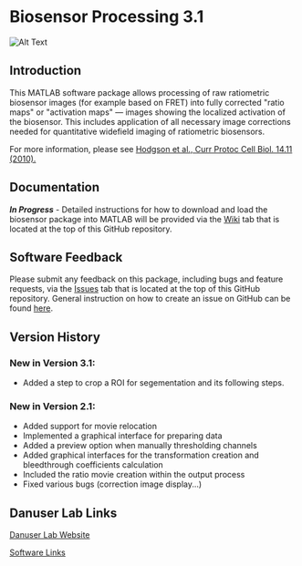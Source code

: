 # Biosensor Processing 3.1
![Alt Text](img/biosensorpkg.jpg?raw=true)

## Introduction
This MATLAB software package allows processing of raw ratiometric biosensor images (for example based on FRET) into fully corrected "ratio maps" or "activation maps" — images showing the localized activation of the biosensor. This includes application of all necessary image corrections needed for quantitative widefield imaging of ratiometric biosensors.

For more information, please see [Hodgson et al., Curr Protoc Cell Biol. 14.11 (2010).](https://www.ncbi.nlm.nih.gov/pubmed/20235099)

## Documentation
**_In Progress_** - Detailed instructions for how to download and load the biosensor package into MATLAB will be provided via the [Wiki](https://github.com/DanuserLab/Biosensor/wiki) tab that is located at the top of this GitHub repository. 

## Software Feedback
Please submit any feedback on this package, including bugs and feature requests, via the [Issues](https://github.com/DanuserLab/Biosensor/issues) tab that is located at the top of this GitHub repository. General instruction on how to create an issue on GitHub can be found [here](https://docs.github.com/en/issues/tracking-your-work-with-issues/creating-an-issue).

## Version History
### New in Version 3.1:
- Added a step to crop a ROI for segementation and its following steps.

### New in Version 2.1:
- Added support for movie relocation
- Implemented a graphical interface for preparing data
- Added a preview option when manually thresholding channels
- Added graphical interfaces for the transformation creation and bleedthrough coefficients calculation
- Included the ratio movie creation within the output process
- Fixed various bugs (correction image display...)

## Danuser Lab Links
[Danuser Lab Website](https://www.danuserlab-utsw.org/)

[Software Links](https://github.com/DanuserLab/)
